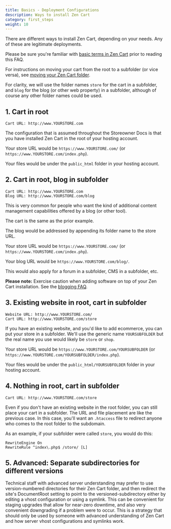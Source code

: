 ```yaml
---
title: Basics - Deployment Configurations
description: Ways to install Zen Cart 
category: first_steps
weight: 10
---
```


There are different ways to install Zen Cart, depending on your needs. 
Any of these are legitimate deployments. 

Please be sure you're familiar with [basic terms in Zen Cart](/user/first_steps/basic_terms/) prior to reading this FAQ.

For instructions on moving your cart from the root to a subfolder (or vice versa), see [moving your Zen Cart folder](/user/installing/move_cart/).

For clarity, we will use the folder names `store` for the cart in a subfolder, and `blog` for the blog (or other web property) in a subfolder, although of course any other folder names could be used. 

## 1. Cart in root 

```
Cart URL: http://www.YOURSTORE.com 
```

The configuration that is assumed throughout the Storeowner Docs is that you have installed Zen Cart in the root of your hosting account.

Your store URL would be `https://www.YOURSTORE.com/` (or `https://www.YOURSTORE.com/index.php`). 

Your files would be under the `public_html` folder in your hosting account. 

## 2. Cart in root, blog in subfolder

```
Cart URL: http://www.YOURSTORE.com 
Blog URL: http://www.YOURSTORE.com/blog 
```


This is very common for people who want the kind of additional content management capabilities offered by a blog (or other tool).

The cart is the same as the prior example.

The blog would be addressed by appending its folder name to the store URL.

Your store URL would be `https://www.YOURSTORE.com/` (or `https://www.YOURSTORE.com/index.php`). 

Your blog URL would be `https://www.YOURSTORE.com/blog/`. 

This would also apply for a forum in a subfolder, CMS in a subfolder, etc. 

**Please note:** Exercise caution when adding software on top of your Zen Cart installation.  See the [blogging FAQ](/user/running/blogging).
 
## 3. Existing website in root, cart in subfolder

```
Website URL: http://www.YOURSTORE.com/
Cart URL: http://www.YOURSTORE.com/store  
```

If you have an existing website, and you'd like to add ecommerce, you can put your store in a subfolder.  We'll use the generic name `YOURSUBFOLDER` but the real name you use would likely be `store` or `shop`. 

Your store URL would be `https://www.YOURSTORE.com/YOURSUBFOLDER` (or `https://www.YOURSTORE.com/YOURSUBFOLDER/index.php`). 

Your files would be under the `public_html/YOURSUBFOLDER` folder in your hosting account. 

## 4. Nothing in root, cart in subfolder 

```
Cart URL: http://www.YOURSTORE.com/store  
```

Even if you don't have an existing website in the root folder, you can still place your cart in a subfolder.   The URL and file placement are like the previous case.  In this case, you'll want an `.htaccess` file to redirect anyone who comes to the root folder to the subdomain.  

As an example, if your subfolder were called `store`, you would do this: 

```
RewriteEngine On
RewriteRule ^index\.php$ /store/ [L]
```

## 5. Advanced: Separate subdirectories for different versions

Technical staff with advanced server understanding may prefer to use version-numbered directories for their Zen Cart folder, and then redirect the site's DocumentRoot setting to point to the versioned-subdirectory either by editing a vhost configuration or using a symlink. This can be convenient for staging upgrades that allow for near-zero downtime, and also very convenient downgrading if a problem were to occur. This is a strategy that should only be used by someone with advanced understanding of Zen Cart and how server vhost configurations and symlinks work.
